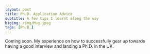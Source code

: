 ```yaml
---
layout: post
title: Ph.D. Application Advice
subtitle: A few tips I learnt along the way
bigimg: /img/Mug.jpeg
tags: [Ph.D.]
---
```



Coming soon. My experience on how to successfully gear up towards having a good interview and landing a Ph.D. in the UK.
